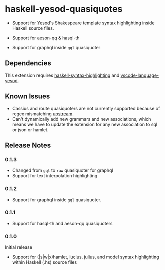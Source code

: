 # haskell-yesod-quasiquotes

- Support for [Yesod](https://www.yesodweb.com/)'s Shakespeare template syntax highlighting inside Haskell source files.

- Support for aeson-qq & hasql-th

- Support for graphql inside `gql` quasiquoter

## Dependencies

This extension requires
[haskell-syntax-highlighting](https://github.com/JustusAdam/language-haskell)
and
[vscode-language-yesod](https://github.com/e-bigmoon/vscode-language-yesod).

## Known Issues

- Cassius and route quasiquoters are not currently supported because of regex mismatching [upstream](https://github.com/e-bigmoon/vscode-language-yesod).
- Can't dynamically add new grammars and new associations, which means we have to update the
  extension for any new association to sql or json or hamlet.

## Release Notes

### 0.1.3

- Changed from `gql` to `raw` quasiquoter for graphql
- Support for text interpolation highlighting

### 0.1.2

- Support for graphql inside `gql` quasiquoter.

### 0.1.1

- Support for hasql-th and aeson-qq quasiquoters

### 0.1.0

Initial release
  - Support for (|s|w|x)hamlet, lucius, julius, and model syntax highlighting within Haskell (.hs) source files
